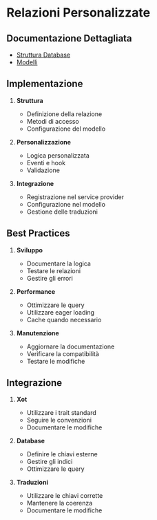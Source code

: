 # Relazioni Personalizzate

## Documentazione Dettagliata

- [Struttura Database](./../structure.md)
- [Modelli](./../models.md)

## Implementazione

1. **Struttura**
   - Definizione della relazione
   - Metodi di accesso
   - Configurazione del modello

2. **Personalizzazione**
   - Logica personalizzata
   - Eventi e hook
   - Validazione

3. **Integrazione**
   - Registrazione nel service provider
   - Configurazione nel modello
   - Gestione delle traduzioni

## Best Practices

1. **Sviluppo**
   - Documentare la logica
   - Testare le relazioni
   - Gestire gli errori

2. **Performance**
   - Ottimizzare le query
   - Utilizzare eager loading
   - Cache quando necessario

3. **Manutenzione**
   - Aggiornare la documentazione
   - Verificare la compatibilità
   - Testare le modifiche

## Integrazione

1. **Xot**
   - Utilizzare i trait standard
   - Seguire le convenzioni
   - Documentare le modifiche

2. **Database**
   - Definire le chiavi esterne
   - Gestire gli indici
   - Ottimizzare le query

3. **Traduzioni**
   - Utilizzare le chiavi corrette
   - Mantenere la coerenza
   - Documentare le modifiche 
